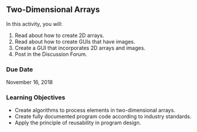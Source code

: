 ## Two-Dimensional Arrays

In this activity, you will:
1. Read about how to create 2D arrays.
2. Read about how to create GUIs that have images.
3. Create a GUI that incorporates 2D arrays and images.
4. Post in the Discussion Forum.

### Due Date

November 16, 2018

### Learning Objectives

* Create algorithms to process elements in two-dimensional arrays.
* Create fully documented program code according to industry standards.
* Apply the principle of reusability in program design.
